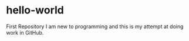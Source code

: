 # hello-world
First Repository
I am new to programming and this is my attempt at doing work in GitHub.
